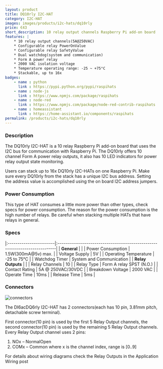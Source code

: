 ```yaml
---
layout: product
title: DQ10rly I2C-HAT
category: I2C-HAT
images: images/products/i2c-hats/dq10rly
price: €43
short_description: 10 relay output channels Raspberry Pi add-on board
features: |
    * 10 relay output channels(5A@250VAC)
    * Configurable relay PowerOnValue
    * Configurable relay SafetyValue
    * Dual watchdog(system and communication)
    * Form A power relay
    * 2000 VAC isolation voltage
    * Temperature operating range: -25 ~ +75°C
    * Stackable, up to 16x
badges:
    - name : python
      link : https://pypi.python.org/pypi/raspihats
    - name : node-js 
      link : https://www.npmjs.com/package/raspihats
    - name : node-red
      link : https://www.npmjs.com/package/node-red-contrib-raspihats
    - name : homeassistant
      link : https://home-assistant.io/components/raspihats
permalink: /products/i2c-hats/dq10rly
---
```



### Description

The DQ10rly I2C-HAT is a 10 relay Raspberry Pi add-on board that uses the I2C bus for communication with Raspberry Pi. The DQ10rly offers 10 channel Form A power relay outputs, it also has 10 LED indicators for power relay output state monitoring.

Users can stack up to 16x DQ10rly I2C-HATs on one Raspberry Pi. Make sure every DQ10rly from the stack has a unique I2C bus address. Setting the address value is accomplished using the on board I2C address jumpers.

### Power Consumption

This type of HAT consumes a little more power than other types, check specs for power consumption. The reason for the power consumption is the high number of relays. Be careful when stacking multiple HATs that have relays in general.

### Specs

|:------------------------|:-----------------------------------------------------------------------------|
| **General**             |                                                                              |
| Power Consumption       | 1.5W(300mA@5v) max.                                                          |
| Voltage Supply          | 5V                                                                           |
| Operating Temperature   | -25 to 75°C                                                                  |
| Watchdog Timer          | System and Communication                                                     |
| **Relay Outputs**       |                                                                              |
| Relay Channels          | 10                                                                           |
| Relay Type              | Form A relay SPST (N.O.)                                                     |
| Contact Rating          | 5A @ 250VAC/30VDC                                                            |
| Breakdown Voltage       | 2000 VAC                                                                     |
| Operate Time            | 10ms                                                                         |
| Release Time            | 5ms                                                                          |

### Connectors

![connectors]({{site.baseurl}}/{{page.images}}/connectors.svg "DQ10rly I2C-HAT connectors")

The DI6acDQ6rly I2C-HAT has 2 connectors(each has 10 pin, 3.81mm pitch, detachable screw terminal). 

First connector(10 pin) is used by the first 5 Relay Output channels, the second connector(10 pin) is used by the remaining 5 Relay Output channels. Every Relay Output channel uses 2 pins:

 1. NOx – NormalOpen
 2. COMx – Common
where x is the channel index, range is [0..9]

For details about wiring diagrams check the Relay Outputs in the Application Wiring post